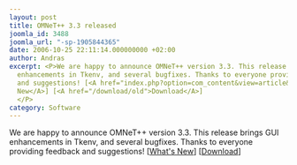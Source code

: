 ```yaml
---
layout: post
title: OMNeT++ 3.3 released
joomla_id: 3488
joomla_url: "-sp-1905844365"
date: 2006-10-25 22:11:14.000000000 +02:00
author: Andras
excerpt: <P>We are happy to announce OMNeT++ version 3.3. This release brings GUI
  enhancements in Tkenv, and several bugfixes. Thanks to everyone providing feedback
  and suggestions! [<A href="index.php?option=com_content&view=article&id=3441">What's
  New</A>] [<A href="/download/old">Download</A>]
  </P>
category: Software
---
```

<P>We are happy to announce OMNeT++ version 3.3. This release brings GUI enhancements in Tkenv, and several bugfixes. Thanks to everyone providing feedback and suggestions! [<A href="index.php?option=com_content&view=article&id=3441">What's New</A>] [<A href="/download/old">Download</A>] </P>
